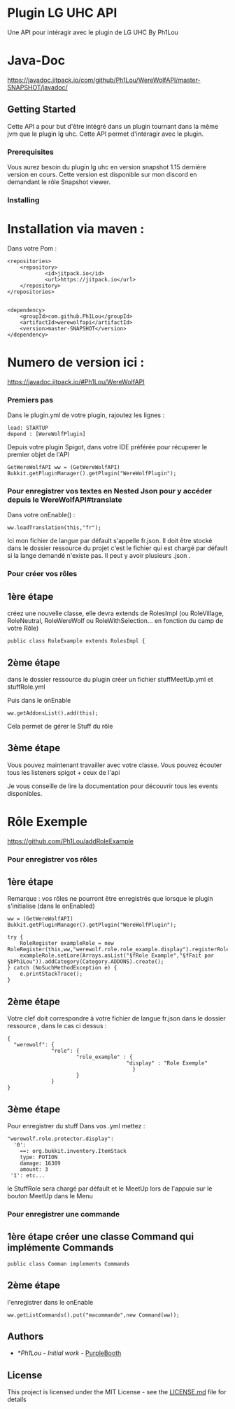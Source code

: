 # Plugin LG UHC API

Une API pour intéragir avec le plugin de LG UHC By Ph1Lou

# Java-Doc
<https://javadoc.jitpack.io/com/github/Ph1Lou/WereWolfAPI/master-SNAPSHOT/javadoc/>

## Getting Started

Cette API a pour but d'être intégré dans un plugin tournant dans la même jvm que le plugin lg uhc. Cette API permet d'intéragir avec le plugin.

### Prerequisites
Vous aurez besoin du plugin lg uhc en version snapshot 1.15 dernière version en cours. Cette version est disponible sur mon discord en demandant le rôle Snapshot viewer.



### Installing

# Installation via maven :

Dans votre Pom :

```
<repositories>
	<repository>
		    <id>jitpack.io</id>
		    <url>https://jitpack.io</url>
	</repository>
</repositories>
 
 
<dependency>
	<groupId>com.github.Ph1Lou</groupId>
	<artifactId>werewolfapi</artifactId>
	<version>master-SNAPSHOT</version>
</dependency>

```

# Numero de version ici :

<https://javadoc.jitpack.io/#Ph1Lou/WereWolfAPI>

### Premiers pas

Dans le plugin.yml de votre plugin, rajoutez les lignes :
```
load: STARTUP
depend : [WereWolfPlugin]
```

Depuis votre plugin Spigot, dans votre IDE préférée pour récuperer le premier objet de l'API

```
GetWereWolfAPI ww = (GetWereWolfAPI) Bukkit.getPluginManager().getPlugin("WereWolfPlugin");
```

### Pour enregistrer vos textes en Nested Json pour y accéder depuis le WereWolfAPI#translate


Dans votre onEnable() :
```
ww.loadTranslation(this,"fr");
```
Ici mon fichier de langue par défault s'appelle fr.json. Il doit être stocké dans le dossier ressource du projet c'est le fichier qui est chargé par défault si la lange demandé n'existe pas. Il peut y avoir plusieurs .json .

### Pour créer vos rôles

## 1ère étape 

créez une nouvelle classe, elle devra extends de RolesImpl (ou RoleVillage, RoleNeutral, RoleWereWolf ou RoleWithSelection... en fonction du camp de votre Rôle)
```
public class RoleExample extends RolesImpl {
```

## 2ème étape

dans le dossier ressource du plugin créer un fichier stuffMeetUp.yml et stuffRole.yml
 
Puis dans le onEnable
```
ww.getAddonsList().add(this);
```

Cela permet de gérer le Stuff du rôle

## 3ème étape

Vous pouvez maintenant travailler avec votre classe. Vous pouvez écouter tous les listeners spigot + ceux de l'api

Je vous conseille de lire la documentation pour découvrir tous les events disponibles.

# Rôle Exemple

<https://github.com/Ph1Lou/addRoleExample>



### Pour enregistrer vos rôles

## 1ère étape

Remarque : vos rôles ne pourront être enregistrés que lorsque le plugin s'initialise (dans le onEnabled)

```
ww = (GetWereWolfAPI) Bukkit.getPluginManager().getPlugin("WereWolfPlugin");

try {
    RoleRegister exampleRole = new RoleRegister(this,ww,"werewolf.role.role_example.display").registerRole(RoleExample.class);
    exampleRole.setLore(Arrays.asList("§fRole Example","§fFait par §bPh1Lou")).addCategory(Category.ADDONS).create();
} catch (NoSuchMethodException e) {
    e.printStackTrace();  
}               
```
## 2ème étape

Votre clef doit correspondre à votre fichier de langue fr.json dans le dossier ressource , dans le cas ci dessus :
```
{
  "werewolf": {
              "role": {
                      "role_example" : {
                                      "display" : "Role Exemple"
                                        }
                      }
              }
}
```

## 3ème étape

Pour enregistrer du stuff
Dans vos .yml mettez :

```
"werewolf.role.protector.display":
  '0':
    ==: org.bukkit.inventory.ItemStack
    type: POTION
    damage: 16389
    amount: 3
 '1': etc...
```

le StuffRole sera chargé par défault et le MeetUp lors de l'appuie sur le bouton MeetUp dans le Menu


### Pour enregistrer une commande

## 1ère étape créer une classe Command qui implémente Commands 
```
public class Comman implements Commands 
```

## 2ème étape

l'enregistrer dans le onEnable
```
ww.getListCommands().put("macommande",new Command(ww));
```

## Authors

* **Ph1Lou* - *Initial work* - [PurpleBooth](https://github.com/Ph1Lou)


## License

This project is licensed under the MIT License - see the [LICENSE.md](LICENSE.md) file for details



